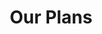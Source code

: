 ---
title: "Our Plans"
# watermark text
watermark: ""
# page header background image
page_header_image: "images/background/about.jpg"
# meta description
description : ""

layout: "pricing"
draft: false

pricing:
  subtitle : "The Goods"
  title : "Plans and Extras"
  pricing_table:
  # pricing table loop
  - title : "Osows Website"
    price : "$99"
    unit : "month for 1 Year"
    description : "or $999 Paid in Full"
    name: "Purchase"
    link : "#"
    services:
      - Design
      - Copywriting
      - 1 Year of Web Hosting
      - Marketing Functionality
      - 1 Year of Domain Coverage
      - Up To 6 Pages + Account Page
      - 1 Year of Osows Website Management
      - Branding Support
      - Business Support
      - Highest Possible SEO and Performance
      - Highest Possible SEO and Performance
      - Highest Possible SEO and Performance
      

  # pricing table loop
  - title : "Osows Website Management"
    price : "$49"
    unit : "month"
    description : "Continued Support"
    name: "Subscribe"
    link : "#"
    services:
    - Web Hosting
    - SEO Monitoring
    - Domain Coverage
    - 3 Branding Changes/Month
    - Up to 5 New Website Pictures
    - 3 Website Customizations/Month
    - Google Tag & Analytics Monitoring
    - Unlimited Troubleshooting and Error Correcting


  # pricing table loop
  - title : "Extras"
    price : "0-$49"
    unit : "month"
    description : "Add-Ons and Additional Subscriptions"
    name: "See Details"
    link : "../planpolicy/"
    services:
    - Full Legal
    - Account Page
    - Product Posting
    - Full Accessibility
    - Additional Pages
    - Blog Creation and Posting
---